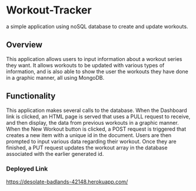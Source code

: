 # Workout-Tracker

a simple application using noSQL database to create and update workouts.

## Overview

This application allows users to input information about a workout series they want. It allows workouts to be updated with various types of information, and is also able to show the user the workouts they have done in a graphic manner, all using MongoDB.

## Functionality

This application makes several calls to the database. When the Dashboard link is clicked, an HTML page is served that uses a PULL request to receive, and then display, the data from previous workouts in a graphic manner. When the New Workout button is clicked, a POST request is triggered that creates a new item with a unique id in the document. Users are then prompted to input various data regarding their workout. Once they are finished, a PUT request updates the workout array in the database associated with the earlier generated id.

### Deployed Link

https://desolate-badlands-42148.herokuapp.com/
